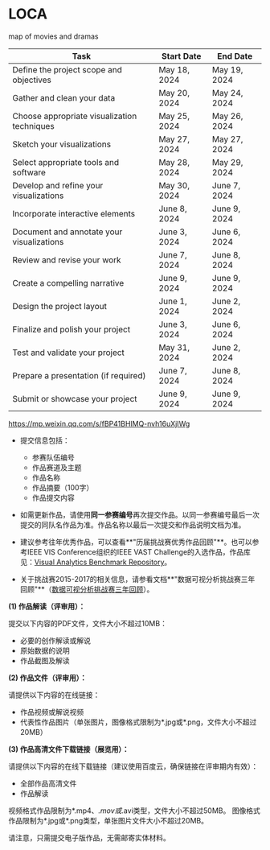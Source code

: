# LOCA
map of movies and dramas

| Task                                           | Start Date   | End Date     |
|------------------------------------------------|--------------|--------------|
| Define the project scope and objectives        | May 18, 2024 | May 19, 2024 |
| Gather and clean your data                     | May 20, 2024 | May 24, 2024 |
| Choose appropriate visualization techniques    | May 25, 2024 | May 26, 2024 |
| Sketch your visualizations                     | May 27, 2024 | May 27, 2024 |
| Select appropriate tools and software          | May 28, 2024 | May 29, 2024 |
| Develop and refine your visualizations         | May 30, 2024 | June 7, 2024 |
| Incorporate interactive elements               | June 8, 2024 | June 9, 2024 |
| Document and annotate your visualizations      | June 3, 2024 | June 6, 2024 |
| Review and revise your work                     | June 7, 2024 | June 8, 2024 |
| Create a compelling narrative                  | June 9, 2024 | June 9, 2024 |
| Design the project layout                       | June 1, 2024 | June 2, 2024 |
| Finalize and polish your project                | June 3, 2024 | June 6, 2024 |
| Test and validate your project                  | May 31, 2024 | June 2, 2024 |
| Prepare a presentation (if required)           | June 7, 2024 | June 8, 2024 |
| Submit or showcase your project                 | June 9, 2024 | June 9, 2024 |

https://mp.weixin.qq.com/s/fBP41BHlMQ-nvh16uXjIWg

- 提交信息包括：
  - 参赛队伍编号
  - 作品赛道及主题
  - 作品名称
  - 作品摘要（100字）
  - 作品提交内容

- 如需更新作品，请使用**同一参赛编号**再次提交作品。以同一参赛编号最后一次提交的同队名作品为准。作品名称以最后一次提交和作品说明文档为准。

- 建议参考往年优秀作品，可以查看**"历届挑战赛优秀作品回顾"**。也可以参考IEEE VIS Conference组织的IEEE VAST Challenge的入选作品，作品库见：[Visual Analytics Benchmark Repository](http://www.cs.umd.edu/hcil/varepository/benchmarks.php)。

- 关于挑战赛2015-2017的相关信息，请参看文档**"数据可视分析挑战赛三年回顾"**（[数据可视分析挑战赛三年回顾](http://t.cn/EflGyVM)）。



**(1) 作品解读（评审用）：**

提交以下内容的PDF文件，文件大小不超过10MB：
- 必要的创作解读或解说
- 原始数据的说明
- 作品截图及解读

**(2) 作品文件（评审用）：**

请提供以下内容的在线链接：
- 作品视频或解说视频
- 代表性作品图片（单张图片，图像格式限制为*.jpg或*.png，文件大小不超过20MB）

**(3) 作品高清文件下载链接（展览用）：**

请提供以下内容的在线下载链接（建议使用百度云，确保链接在评审期内有效）：
- 全部作品高清文件
- 作品解读

视频格式作品限制为*.mp4、*.mov或*.avi类型，文件大小不超过50MB。
图像格式作品限制为*.jpg或*.png类型，单张图片文件大小不超过20MB。

请注意，只需提交电子版作品，无需邮寄实体材料。

